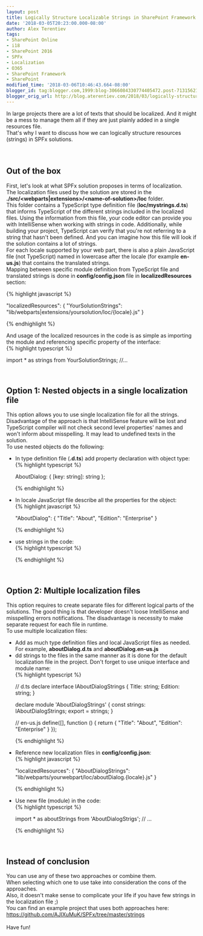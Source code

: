 ```yaml
---
layout: post
title: Logically Structure Localizable Strings in SharePoint Framework Solutions
date: '2018-03-05T20:23:00.000-08:00'
author: Alex Terentiev
tags:
- SharePoint Online
- i18
- SharePoint 2016
- SPFx
- Localization
- O365
- SharePoint Framework
- SharePoint
modified_time: '2018-03-06T10:46:43.664-08:00'
blogger_id: tag:blogger.com,1999:blog-3066084330774405472.post-7131562158604064801
blogger_orig_url: http://blog.aterentiev.com/2018/03/logically-structure-localizable-strings.html
---
```


In large projects there are a lot of texts that should be localized. And it might be a mess to manage them all if they are just plainly added in a single resources file.<br />That's why I want to discuss how we can logically structure resources (strings) in SPFx solutions.<br /><br /><a name='more'></a><br /><h2>Out of the box</h2>First, let's look at what SPFx solution proposes in terms of localization.<br />The localization files used by the solution are stored in the <b>./src/&lt;webparts|extensions&gt;/&lt;name-of-solution&gt;/loc</b> folder.<br />This folder contains a TypeScript type definition file (<b>loc/mystrings.d.ts</b>) that informs TypeScript of the different strings included in the localized files. Using the information from this file, your code editor can provide you with IntelliSense when working with strings in code. Additionally, while building your project, TypeScript can verify that you're not referring to a string that hasn't been defined. And you can imagine how this file will look if the solution contains a lot of strings.<br />For each locale supported by your web part, there is also a plain JavaScript file (not TypeScript) named in lowercase after the locale (for example <b>en-us.js</b>) that contains the translated strings.<br />Mapping between specific module definition from TypeScript file and translated strings is done in <b>config/config.json</b> file in <b>localizedResources</b> section: 
<div markdown="1">
{% highlight javascript %}

"localizedResources": {
    "YourSolutionStrings": "lib/webparts|extensions/yoursolution/loc/{locale}.js"
  }

{% endhighlight %}
</div>
And usage of the localized resources in the code is as simple as importing the module and referencing specific property of the interface: 
<div markdown="1">
{% highlight typescript %}

import * as strings from YourSolutionStrings;
//...
<Dialog
  title={strings.DialogTitle}>

{% endhighlight %}
</div>
<br /><h2>Option 1: Nested objects in a single localization file</h2>This option allows you to use single localization file for all the strings. Disadvantage of the approach is that IntelliSense feature will be lost and TypeScript compiler will not check second level properties' names and won't inform about misspelling. It may lead to <span class="style">undefined</span> texts in the solution.<br />To use nested objects do the following: <ul><li>In type definition file (<b>.d.ts</b>) add property declaration with <span class="style">object</span> type: 
<div markdown="1">
{% highlight typescript %}

AboutDialog: { [key: string]: string };

{% endhighlight %}
</div>
</li><li>In locale JavaScript file describe all the properties for the object: 
<div markdown="1">
{% highlight javascript %}

"AboutDialog": {
    "Title": "About",
    "Edition": "Enterprise"
}

{% endhighlight %}
</div>
</li><li>use strings in the code: 
<div markdown="1">
{% highlight typescript %}

<Dialog
    title={strings.AboutDialog['Title']}>
    <span>{strings.AboutDialog['Edition']}</span>
</Dialog>

{% endhighlight %}
</div>
</li></ul><br /><h2>Option 2: Multiple localization files</h2>This option requires to create separate files for different logical parts of the solutions. The good thing is that developer doesn't loose IntelliSense and misspelling errors notifications. The disadvantage is necessity to make separate request for each file in runtime.<br />To use multiple localization files: <ul><li>Add as much type definition files and local JavaScript files as needed. For example, <b>aboutDialog.d.ts</b> and <b>aboutDialog.en-us.js</b></li><li>dd strings to the files in the same manner as it is done for the default localization file in the project. Don't forget to use unique interface and module name: 
<div markdown="1">
{% highlight typescript %}

// d.ts
declare interface IAboutDialogStrings {
    Title: string;
    Edition: string;
  }
  
  declare module 'AboutDialogStrings' {
    const strings: IAboutDialogStrings;
    export = strings;
  }

  // en-us.js
  define([], function () {
    return {
        "Title": "About",
        "Edition": "Enterprise"
    }
});

{% endhighlight %}
</div>
</li><li>Reference new localization files in <b>config/config.json</b>: 
<div markdown="1">
{% highlight javascript %}

"localizedResources": {
  "AboutDialogStrings": "lib/webparts/yourwebpart/loc/aboutDialog.{locale}.js"
}

{% endhighlight %}
</div>
</li><li>Use new file (module) in the code: 
<div markdown="1">
{% highlight typescript %}

import * as aboutStrings from 'AboutDialogStrigs';
// ...
<Dialog
    title={aboutStrigs.Title}>
    <span>{aboutStrings.Edition}</span>
</Dialog>

{% endhighlight %}
</div>
</li></ul><br /><h2>Instead of conclusion</h2>You can use any of these two approaches or combine them.<br />When selecting which one to use take into consideration the cons of the approaches.<br />Also, it doesn't make sense to complicate your life if you have few strings in the localization file ;)<br />You can find an example project that uses both approaches here: <a href="https://github.com/AJIXuMuK/SPFx/tree/master/strings" target="_blank">https://github.com/AJIXuMuK/SPFx/tree/master/strings</a><br /><br />Have fun!